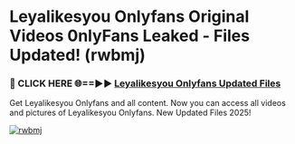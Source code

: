 # Leyalikesyou Onlyfans Original Videos 0nlyFans Leaked - Files Updated! (rwbmj)

<h3>🔴 CLICK HERE 🌐==►► <a href="https://tinyurl.com/ehrbuxhb" rel="nofollow">Leyalikesyou Onlyfans Updated Files</a></h3>

Get Leyalikesyou Onlyfans and all content. Now you can access all videos and pictures of Leyalikesyou Onlyfans. New Updated Files 2025!

[![rwbmj](https://i.imgur.com/lVYEuWS.gif)](https://tinyurl.com/ehrbuxhb)
